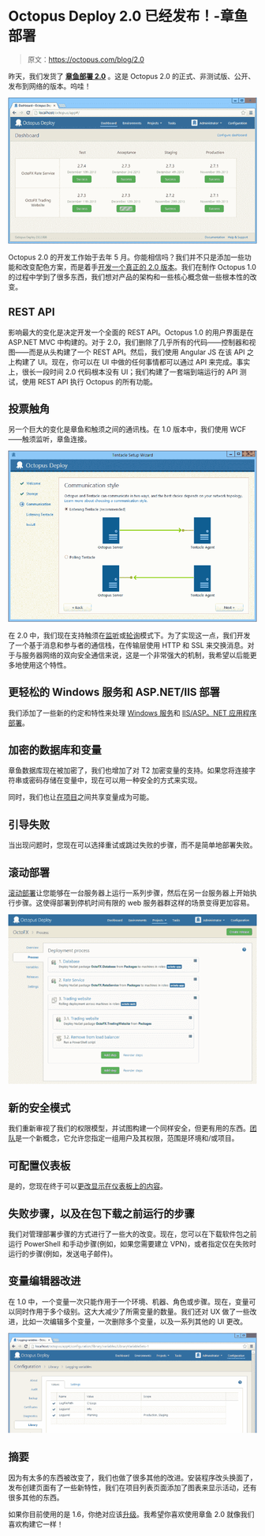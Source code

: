 # Octopus Deploy 2.0 已经发布！-章鱼部署

> 原文：<https://octopus.com/blog/2.0>

昨天，我们发货了 **[章鱼部署 2.0](http://octopusdeploy.com/downloads)** 。这是 Octopus 2.0 的正式、非测试版、公开、发布到网络的版本。呜哇！

![The Octopus 2.0 dashboard](img/5ac36768c8be547904864580a0f54566.png)

Octopus 2.0 的开发工作始于去年 5 月。你能相信吗？我们并不只是添加一些功能和改变配色方案，而是着手[开发一个真正的 2.0 版本](http://octopusdeploy.com/blog/octopus-2.0-vision)。我们在制作 Octopus 1.0 的过程中学到了很多东西，我们想对产品的架构和一些核心概念做一些根本性的改变。

## REST API

影响最大的变化是决定开发一个全面的 REST API。Octopus 1.0 的用户界面是在 ASP.NET MVC 中构建的。对于 2.0，我们删除了几乎所有的代码——控制器和视图——而是从头构建了一个 REST API。然后，我们使用 Angular JS 在该 API 之上构建了 UI。现在，你可以在 UI 中做的任何事情都可以通过 API 来完成。事实上，很长一段时间 2.0 代码根本没有 UI；我们构建了一套端到端运行的 API 测试，使用 REST API 执行 Octopus 的所有功能。

## 投票触角

另一个巨大的变化是章鱼和触须之间的通讯栈。在 1.0 版本中，我们使用 WCF——触须监听，章鱼连接。

![Choosing a Tentacle communication mode](img/d7ddef7e689a63dcf24854449f4450d1.png)

在 2.0 中，我们现在支持触须在[监听](http://docs.octopusdeploy.com/display/OD/Listening+Tentacles)或[轮询](http://docs.octopusdeploy.com/display/OD/Polling+Tentacles)模式下。为了实现这一点，我们开发了一个基于消息和参与者的通信栈，在传输层使用 HTTP 和 SSL 来交换消息。对于与服务器网络的双向安全通信来说，这是一个非常强大的机制，我希望以后能更多地使用这个特性。

## 更轻松的 Windows 服务和 ASP.NET/IIS 部署

我们添加了一些新的约定和特性来处理 [Windows 服务](http://docs.octopusdeploy.com/display/OD/Windows+Services)和 [IIS/ASP。NET 应用程序部署](http://docs.octopusdeploy.com/display/OD/IIS+Websites+and+Application+Pools)。

## 加密的数据库和变量

章鱼数据库现在被加密了，我们也增加了对 T2 加密变量的支持。如果您将连接字符串或密码存储在变量中，现在可以用一种安全的方式来实现。

同时，我们也让[在项目](https://octopusdeploy.com/blog/new-in-2.0/library-variable-sets)之间共享变量成为可能。

## 引导失败

当出现问题时，您现在可以选择重试或跳过失败的步骤，而不是简单地部署失败。

## 滚动部署

[滚动部署](http://docs.octopusdeploy.com/display/OD/Rolling+deployments)让您能够在一台服务器上运行一系列步骤，然后在另一台服务器上开始执行步骤。这使得部署到停机时间有限的 web 服务器群这样的场景变得更加容易。

![Rolling deployments](img/8e21ec6ae03694f523997d2b6db03160.png)

## 新的安全模式

我们重新审视了我们的权限模型，并试图构建一个同样安全，但更有用的东西。[团队](http://docs.octopusdeploy.com/display/OD/Managing+users+and+teams)是一个新概念，它允许您指定一组用户及其权限，范围是环境和/或项目。

## 可配置仪表板

是的，您现在终于可以[更改显示在仪表板上的内容](https://i.octopus.com/blog/migrated/2013-12-23_14_44_58-Dashboard_Configuration_-_Octopus_Deploy_ysfo44.png)。

## 失败步骤，以及在包下载之前运行的步骤

我们对管理部署步骤的方式进行了一些大的改变。现在，您可以在下载软件包之前运行 PowerShell 和手动步骤(例如，如果您需要建立 VPN)，或者指定仅在失败时运行的步骤(例如，发送电子邮件)。

## 变量编辑器改进

在 1.0 中，一个变量一次只能作用于一个环境、机器、角色或步骤。现在，变量可以同时作用于多个级别。这大大减少了所需变量的数量。我们还对 UX 做了一些改进，比如一次编辑多个变量，一次删除多个变量，以及一系列其他的 UI 更改。

![Variable scoped to multiple environments](img/ec9923e45ee8541559728dfef8f97d4e.png)

## 摘要

因为有太多的东西被改变了，我们也做了很多其他的改进。安装程序改头换面了，发布创建页面有了一些新特性，我们在项目列表页面添加了图表来显示活动，还有很多其他的东西。

如果你目前使用的是 1.6，你绝对应该[升级](http://docs.octopusdeploy.com/display/OD/Upgrading+from+Octopus+1.6)。我希望你喜欢使用章鱼 2.0 就像我们喜欢构建它一样！